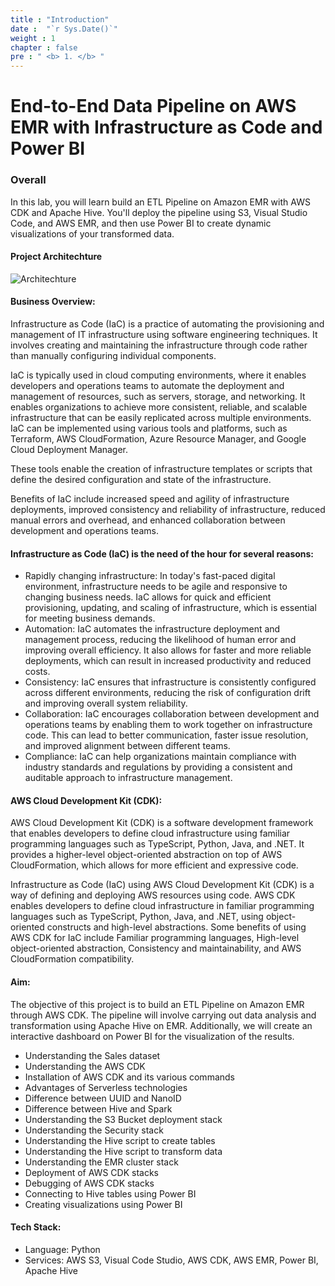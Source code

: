 ```yaml
---
title : "Introduction"
date :  "`r Sys.Date()`" 
weight : 1
chapter : false
pre : " <b> 1. </b> "
---
```

# End-to-End Data Pipeline on AWS EMR with Infrastructure as Code and Power BI

### Overall
 In this lab, you will learn build an ETL Pipeline on Amazon EMR with AWS CDK and Apache Hive. You'll deploy the pipeline using S3, Visual Studio Code, and AWS EMR, and then use Power BI to create dynamic visualizations of your transformed data.
 
#### Project Architechture
![Architechture](/images/1.Setup/Setup0.png?)

#### Business Overview:
 Infrastructure as Code (IaC) is a practice of automating the provisioning and management of IT infrastructure using software engineering techniques. It involves creating and maintaining the infrastructure through code rather than manually configuring individual components.

IaC is typically used in cloud computing environments, where it enables developers and operations teams to automate the deployment and management of resources, such as servers, storage, and networking. It enables organizations to achieve more consistent, reliable, and scalable infrastructure that can be easily replicated across multiple environments. IaC can be implemented using various tools and platforms, such as Terraform, AWS CloudFormation, Azure Resource Manager, and Google Cloud Deployment Manager.

These tools enable the creation of infrastructure templates or scripts that define the desired configuration and state of the infrastructure.

Benefits of IaC include increased speed and agility of infrastructure deployments, improved consistency and reliability of infrastructure, reduced manual errors and overhead, and enhanced collaboration between development and operations teams.

#### Infrastructure as Code (IaC) is the need of the hour for several reasons:

- Rapidly changing infrastructure: In today's fast-paced digital environment, infrastructure needs to be agile and responsive to changing business needs. IaC allows for quick and efficient provisioning, updating, and scaling of infrastructure, which is essential for meeting business demands.
- Automation: IaC automates the infrastructure deployment and management process, reducing the likelihood of human error and improving overall efficiency. It also allows for faster and more reliable deployments, which can result in increased productivity and reduced costs.
- Consistency: IaC ensures that infrastructure is consistently configured across different environments, reducing the risk of configuration drift and improving overall system reliability.
- Collaboration: IaC encourages collaboration between development and operations teams by enabling them to work together on infrastructure code. This can lead to better communication, faster issue resolution, and improved alignment between different teams.
- Compliance: IaC can help organizations maintain compliance with industry standards and regulations by providing a consistent and auditable approach to infrastructure management.

#### AWS Cloud Development Kit (CDK):

AWS Cloud Development Kit (CDK) is a software development framework that enables developers to define cloud infrastructure using familiar programming languages such as TypeScript, Python, Java, and .NET. It provides a higher-level object-oriented abstraction on top of AWS CloudFormation, which allows for more efficient and expressive code.

Infrastructure as Code (IaC) using AWS Cloud Development Kit (CDK) is a way of defining and deploying AWS resources using code. AWS CDK enables developers to define cloud infrastructure in familiar programming languages such as TypeScript, Python, Java, and .NET, using object-oriented constructs and high-level abstractions. Some benefits of using AWS CDK for IaC include Familiar programming languages, High-level object-oriented abstraction, Consistency and maintainability, and AWS CloudFormation compatibility.

#### Aim:
The objective of this project is to build an ETL Pipeline on Amazon EMR through AWS CDK. The pipeline will involve carrying out data analysis and transformation using Apache Hive on EMR. Additionally, we will create an interactive dashboard on Power BI for the visualization of the results.

- Understanding the Sales dataset
- Understanding the AWS CDK
- Installation of AWS CDK and its various commands
- Advantages of Serverless technologies
- Difference between UUID and NanoID
- Difference between Hive and Spark
- Understanding the S3 Bucket deployment stack
- Understanding the Security stack
- Understanding the Hive script to create tables
- Understanding the Hive script to transform data
- Understanding the EMR cluster stack
- Deployment of AWS CDK stacks
- Debugging of AWS CDK stacks
- Connecting to Hive tables using Power BI
- Creating visualizations using Power BI

#### Tech Stack:
- Language: Python
- Services: AWS S3, Visual Code Studio, AWS CDK, AWS EMR, Power BI, Apache Hive
